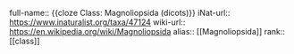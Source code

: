 full-name:: {{cloze Class: Magnoliopsida (dicots)}}
iNat-url:: https://www.inaturalist.org/taxa/47124
wiki-url:: https://en.wikipedia.org/wiki/Magnoliopsida
alias:: [[Magnoliopsida]]
rank:: [[class]]